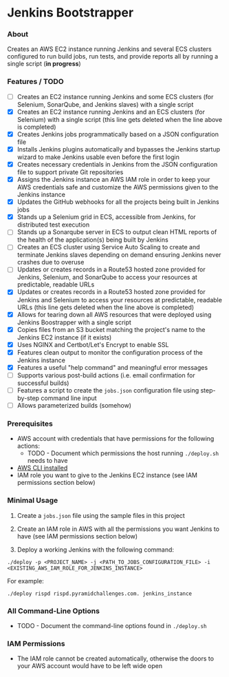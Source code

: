 # Jenkins Bootstrapper

### About

Creates an AWS EC2 instance running Jenkins and several ECS clusters configured to run build jobs, run tests, and provide reports all by running a single script (**in progress**)

### Features / TODO

- [ ] Creates an EC2 instance running Jenkins and some ECS clusters (for Selenium, SonarQube, and Jenkins slaves) with a single script
- [X] Creates an EC2 instance running Jenkins and an ECS clusters (for Selenium) with a single script (this line gets deleted when the line above is completed)
- [X] Creates Jenkins jobs programmatically based on a JSON configuration file
- [X] Installs Jenkins plugins automatically and bypasses the Jenkins startup wizard to make Jenkins usable even before the first login
- [X] Creates necessary credentials in Jenkins from the JSON configuration file to support private Git repositories
- [X] Assigns the Jenkins instance an AWS IAM role in order to keep your AWS credentials safe and customize the AWS permissions given to the Jenkins instance
- [X] Updates the GitHub webhooks for all the projects being built in Jenkins jobs
- [X] Stands up a Selenium grid in ECS, accessible from Jenkins, for distributed test execution
- [ ] Stands up a Sonarqube server in ECS to output clean HTML reports of the health of the application(s) being built by Jenkins
- [ ] Creates an ECS cluster using Service Auto Scaling to create and terminate Jenkins slaves depending on demand ensuring Jenkins never crashes due to overuse
- [ ] Updates or creates records in a Route53 hosted zone provided for Jenkins, Selenium, and SonarQube to access your resources at predictable, readable URLs
- [X] Updates or creates records in a Route53 hosted zone provided for Jenkins and Selenium to access your resources at predictable, readable URLs (this line gets deleted when the line above is completed)
- [X] Allows for tearing down all AWS resources that were deployed using Jenkins Boostrapper with a single script
- [X] Copies files from an S3 bucket matching the project's name to the Jenkins EC2 instance (if it exists)
- [X] Uses NGINX and Certbot/Let's Encrypt to enable SSL
- [X] Features clean output to monitor the configuration process of the Jenkins instance
- [X] Features a useful "help command" and meaningful error messages
- [ ] Supports various post-build actions (i.e. email confirmation for successful builds)
- [ ] Features a script to create the `jobs.json` configuration file using step-by-step command line input
- [ ] Allows parameterized builds (somehow)

### Prerequisites

* AWS account with credentials that have permissions for the following actions:
    * TODO - Document which permissions the host running `./deploy.sh` needs to have
* [AWS CLI installed](https://docs.aws.amazon.com/cli/latest/userguide/installing.html)
* IAM role you want to give to the Jenkins EC2 instance (see IAM permissions section below)

### Minimal Usage

1. Create a `jobs.json` file using the sample files in this project

2. Create an IAM role in AWS with all the permissions you want Jenkins to have (see IAM permissions section below)

3. Deploy a working Jenkins with the following command:

`./deploy -p <PROJECT_NAME> -j <PATH_TO_JOBS_CONFIGURATION_FILE> -i <EXISTING_AWS_IAM_ROLE_FOR_JENKINS_INSTANCE>`

For example:

`./deploy rispd rispd.pyramidchallenges.com. jenkins_instance`

### All Command-Line Options

* TODO - Document the command-line options found in `./deploy.sh`

### IAM Permissions

* The IAM role cannot be created automatically, otherwise the doors to your AWS account would have to be left wide open
